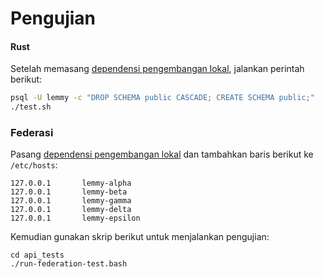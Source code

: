 # Pengujian

#### Rust

Setelah memasang [dependensi pengembangan lokal](local_development.md), jalankan perintah berikut: 

```bash
psql -U lemmy -c "DROP SCHEMA public CASCADE; CREATE SCHEMA public;"
./test.sh
```

### Federasi

Pasang [dependensi pengembangan lokal](local_development.md) dan tambahkan baris berikut ke `/etc/hosts`: 

```
127.0.0.1       lemmy-alpha
127.0.0.1       lemmy-beta
127.0.0.1       lemmy-gamma
127.0.0.1       lemmy-delta
127.0.0.1       lemmy-epsilon
```

Kemudian gunakan skrip berikut untuk menjalankan pengujian:
```
cd api_tests
./run-federation-test.bash
```
